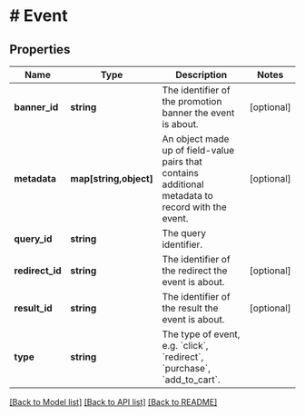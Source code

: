 # # Event

## Properties

| Name            | Type                   | Description                                                                                                     | Notes      |
| --------------- | ---------------------- | --------------------------------------------------------------------------------------------------------------- | ---------- |
| **banner_id**   | **string**             | The identifier of the promotion banner the event is about.                                                      | [optional] |
| **metadata**    | **map[string,object]** | An object made up of field-value pairs that contains additional metadata to record with the event.              | [optional] |
| **query_id**    | **string**             | The query identifier.                                                                                           |
| **redirect_id** | **string**             | The identifier of the redirect the event is about.                                                              | [optional] |
| **result_id**   | **string**             | The identifier of the result the event is about.                                                                | [optional] |
| **type**        | **string**             | The type of event, e.g. &#x60;click&#x60;, &#x60;redirect&#x60;, &#x60;purchase&#x60;, &#x60;add_to_cart&#x60;. |

[[Back to Model list]](../../README.md#models) [[Back to API list]](../../README.md#endpoints) [[Back to README]](../../README.md)
